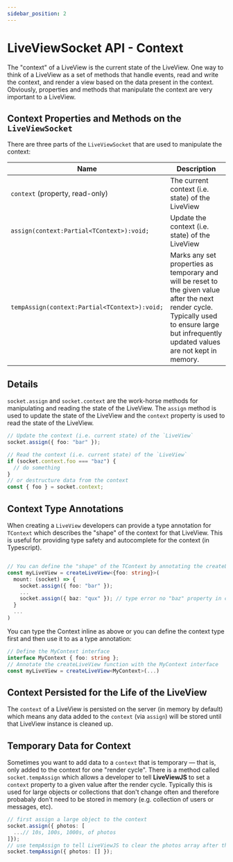 ```yaml
---
sidebar_position: 2
---
```


# LiveViewSocket API - Context

The "context" of a LiveView is the current state of the LiveView. One way to think of a LiveView as a set of methods
that handle events, read and write the context, and render a view based on the data present in the context. Obviously,
properties and methods that manipulate the context are very important to a LiveView.

## Context Properties and Methods on the `LiveViewSocket`

There are three parts of the `LiveViewSocket` that are used to manipulate the context:

| Name                                          | Description                                                                                                                                                                                    |
| --------------------------------------------- | ---------------------------------------------------------------------------------------------------------------------------------------------------------------------------------------------- |
| `context` (property, read-only)               | The current context (i.e. state) of the LiveView                                                                                                                                               |
| `assign(context:Partial<TContext>):void;`     | Update the context (i.e. state) of the LiveView                                                                                                                                                |
| `tempAssign(context:Partial<TContext>):void;` | Marks any set properties as temporary and will be reset to the given value after the next render cycle. Typically used to ensure large but infrequently updated values are not kept in memory. |

## Details

`socket.assign` and `socket.context` are the work-horse methods for manipulating and reading the state of the LiveView.
The `assign` method is used to update the state of the LiveView and the `context` property is used to read the state of
the LiveView.

```ts
// Update the context (i.e. current state) of the `LiveView`
socket.assign({ foo: "bar" });
```

```ts
// Read the context (i.e. current state) of the `LiveView`
if (socket.context.foo === "baz") {
  // do something
}
// or destructure data from the context
const { foo } = socket.context;
```

## Context Type Annotations

When creating a `LiveView` developers can provide a type annotation for `TContext` which describes the "shape" of the
context for that LiveView. This is useful for providing type safety and autocomplete for the context (in Typescript).

```ts

// You can define the "shape" of the TContext by annotating the createLiveView function
const myLiveView = createLiveView<{foo: string}>(
  mount: (socket) => {
    socket.assign({ foo: "bar" });
    ...
    socket.assign({ baz: "qux" }); // type error no "baz" property in context
  }
  ...
)
```

You can type the Context inline as above or you can define the context type first and then use it to as a type
annotation:

```ts
// Define the MyContext interface
interface MyContext { foo: string };
// Annotate the createLiveView function with the MyContext interface
const myLiveView = createLiveView<MyContext>(...)
```

## Context Persisted for the Life of the LiveView

The `context` of a LiveView is persisted on the server (in memory by default) which means any data added to the
`context` (via `assign`) will be stored until that LiveView instance is cleaned up.

## Temporary Data for Context

Sometimes you want to add data to a `context` that is temporary &mdash; that is, only added to the context for one
"render cycle". There is a method called `socket.tempAssign` which allows a developer to tell **LiveViewJS** to set a
`context` property to a given value after the render cycle. Typically this is used for large objects or collections that
don't change often and therefore probabaly don't need to be stored in memory (e.g. collection of users or messages,
etc).

```ts
// first assign a large object to the context
socket.assign({ photos: [
  ...// 10s, 100s, 1000s, of photos
]});
// use tempAssign to tell LiveViewJS to clear the photos array after this render cycle
socket.tempAssign({ photos: [] });
```
